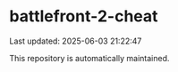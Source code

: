 # battlefront-2-cheat

Last updated: 2025-06-03 21:22:47

This repository is automatically maintained.
